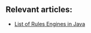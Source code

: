 ## Relevant articles:

- [List of Rules Engines in Java](http://www.baeldung.com/java-rule-engines)
